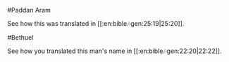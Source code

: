 #Paddan Aram

See how this was translated in [[:en:bible:notes:gen:25:19|25:20]].

#Bethuel

See how you translated this man's name in [[:en:bible:notes:gen:22:20|22:22]].